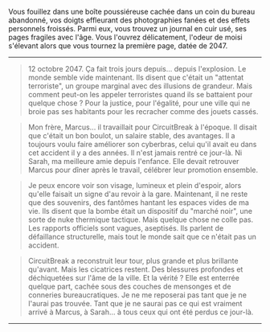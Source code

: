Vous fouillez dans une boîte poussiéreuse cachée dans un coin du bureau abandonné, vos doigts effleurant des photographies fanées et des effets personnels froissés. Parmi eux, vous trouvez un journal en cuir usé, ses pages fragiles avec l'âge. Vous l'ouvrez délicatement, l'odeur de moisi s'élevant alors que vous tournez la première page, datée de 2047.

---

> 12 octobre 2047. Ça fait trois jours depuis... depuis l'explosion. Le monde semble vide maintenant. Ils disent que c'était un "attentat terroriste", un groupe marginal avec des illusions de grandeur. Mais comment peut-on les appeler terroristes quand ils se battaient pour quelque chose ? Pour la justice, pour l'égalité, pour une ville qui ne broie pas ses habitants pour les recracher comme des jouets cassés.

> Mon frère, Marcus... il travaillait pour CircuitBreak à l'époque. Il disait que c'était un bon boulot, un salaire stable, des avantages. Il a toujours voulu faire améliorer son cyberbras, celui qu'il avait eu dans cet accident il y a des années. Il n'est jamais rentré ce jour-là. Ni Sarah, ma meilleure amie depuis l'enfance. Elle devait retrouver Marcus pour dîner après le travail, célébrer leur promotion ensemble.

> Je peux encore voir son visage, lumineux et plein d'espoir, alors qu'elle faisait un signe d'au revoir à la gare. Maintenant, il ne reste que des souvenirs, des fantômes hantant les espaces vides de ma vie. Ils disent que la bombe était un dispositif du "marché noir", une sorte de nuke thermique tactique. Mais quelque chose ne colle pas. Les rapports officiels sont vagues, aseptisés. Ils parlent de défaillance structurelle, mais tout le monde sait que ce n'était pas un accident.

> CircuitBreak a reconstruit leur tour, plus grande et plus brillante qu'avant. Mais les cicatrices restent. Des blessures profondes et déchiquetées sur l'âme de la ville. Et la vérité ? Elle est enterrée quelque part, cachée sous des couches de mensonges et de conneries bureaucratiques. Je ne me reposerai pas tant que je ne l'aurai pas trouvée. Tant que je ne saurai pas ce qui est vraiment arrivé à Marcus, à Sarah... à tous ceux qui ont été perdus ce jour-là.

---
